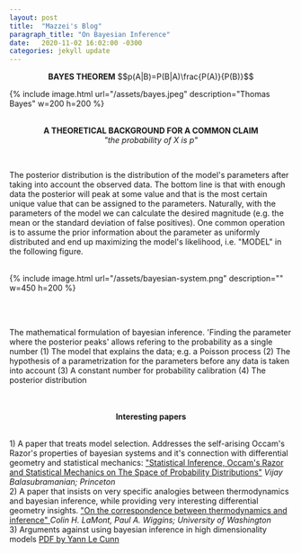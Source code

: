 ```yaml
---
layout: post
title:  "Mazzei's Blog"
paragraph_title: "On Bayesian Inference"
date:   2020-11-02 16:02:00 -0300
categories: jekyll update
---
```


<p style='text-align:center'><b>BAYES THEOREM</b>
$$p(A|B)=P(B|A)\frac{P(A)}{P(B)}$$
</p>

{% include image.html url="/assets/bayes.jpeg" description="Thomas Bayes" w=200 h=200 %}
<br><br>
<p style='text-align:center'><b>A THEORETICAL BACKGROUND FOR A COMMON CLAIM</b>
<br>
<i>"the probability of X is p"</i>
</p>
<br>

The posterior distribution is the distribution of the model's parameters after taking into account the observed data. The bottom line is that with enough data the posterior will peak at some value and that is the most certain unique value that can be assigned to the parameters. Naturally, with the parameters of the model we can calculate the desired magnitude (e.g. the mean or the standard deviation of false positives). One common operation is to assume the prior information about the parameter as uniformly distributed and end up maximizing the model's likelihood, i.e. "MODEL" in the following figure.
<br>
<br>

{% include image.html url="/assets/bayesian-system.png" description="" w=450 h=200 %}

<br>
<br>

The mathematical formulation of bayesian inference. 'Finding the parameter where the posterior peaks' allows refering to the probability as a single number (1) The model that explains the data; e.g. a Poisson process (2) The hypothesis of a parametrization for the parameters before any data is taken into account (3) A constant number for probability calibration (4) The posterior distribution
<br><br>
<br>

<p style='text-align:center'><b>Interesting papers</b></p>

<br>
1) A paper that treats model selection. Addresses the self-arising Occam's Razor's properties of bayesian systems and it's connection with differential geometry and statistical mechanics: 
<a href="https://arxiv.org/abs/cond-mat/9601030"> "Statistical Inference, Occam's Razor and Statistical Mechanics on The Space of Probability Distributions"</a> <i>Vijay Balasubramanian; Princeton</i>

<br>
2) A paper that insists on very specific analogies between thermodynamics and bayesian inference, while providing very interesting differential geometry insights.
<a href="https://arxiv.org/abs/1706.01428"> "On the correspondence between thermodynamics and inference" </a> <i>Colin H. LaMont, Paul A. Wiggins; University of Washington</i>

<br>
3) Arguments against using bayesian inference in high dimensionality models
<a href="http://yann.lecun.com/exdb/publis/pdf/lecun-06.pdf"> PDF by Yann Le Cunn</a>


<p style='text-align:center'><b></b></p>

<p style='text-align:center'><b></b></p>

